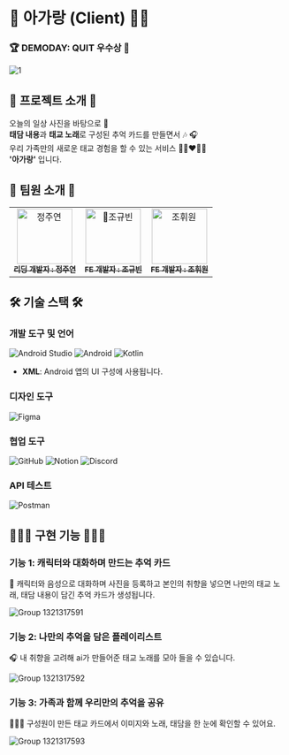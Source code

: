 # 🍼 아가랑 (Client) 👶🏻
### 🏆 DEMODAY: QUIT 우수상 🏅
![1](https://github.com/user-attachments/assets/7483c704-9f29-448f-996e-f516d1696fc0)

## 📝 프로젝트 소개 📝
오늘의 일상 사진을 바탕으로 📸 <br/>
**태담 내용**과 **태교 노래**로 구성된 추억 카드를 만들면서 🎶 🎧 <br/>
우리 가족만의 새로운 태교 경험을 할 수 있는 서비스 👩🏼‍❤️‍👨🏻<br/>
**'아가랑'** 입니다. 

## 👥 팀원 소개 👥
<table>
  <tbody>
    <tr>
      <td align="center"><a href="https://github.com/JJUYAAA"><img src="https://avatars.githubusercontent.com/JJUYAAA" width="100px;" alt="정주연"/><br /><sub><b>리딩 개발자 : 정주연</b></sub></a><br /></td>
      <td align="center"><a href="https://github.com/rbqks529"><img src="https://avatars.githubusercontent.com/rbqks529" width="100px;" alt="조규빈"/><br /><sub><b>FE 개발자 : 조규빈</b></sub></a><br /></td>
      <td align="center"><a href="https://github.com/hwidung"><img src="https://avatars.githubusercontent.com/hwidung" width="100px;" alt="조휘원"/><br /><sub><b>FE 개발자 : 조휘원</b></sub></a><br /></td>
     <tr/>
  </tbody>
</table>

## 🛠️ 기술 스택 🛠️

### 개발 도구 및 언어
![Android Studio](https://img.shields.io/badge/Android%20Studio-346ac1?style=for-the-badge&logo=android%20studio&logoColor=white)
![Android](https://img.shields.io/badge/Android-3DDC84?style=for-the-badge&logo=android&logoColor=white)
![Kotlin](https://img.shields.io/badge/Kotlin-%237F52FF.svg?style=for-the-badge&logo=kotlin&logoColor=white)
- **XML**: Android 앱의 UI 구성에 사용됩니다.

### 디자인 도구
![Figma](https://img.shields.io/badge/Figma-%23F24E1E.svg?style=for-the-badge&logo=figma&logoColor=white)

### 협업 도구
![GitHub](https://img.shields.io/badge/GitHub-%23121011.svg?style=for-the-badge&logo=github&logoColor=white)
![Notion](https://img.shields.io/badge/Notion-%23000000.svg?style=for-the-badge&logo=notion&logoColor=white)
![Discord](https://img.shields.io/badge/Discord-%235865F2.svg?style=for-the-badge&logo=discord&logoColor=white)

### API 테스트
![Postman](https://img.shields.io/badge/Postman-FF6C37?style=for-the-badge&logo=postman&logoColor=white)

## 🧑🏻‍💻 구현 기능 👩🏻‍💻

### 기능 1: 캐릭터와 대화하며 만드는 추억 카드
🐯 캐릭터와 음성으로 대화하며 사진을 등록하고 본인의 취향을 넣으면 나만의 태교 노래, 태담 내용이 담긴 추억 카드가 생성됩니다. 

![Group 1321317591](https://github.com/user-attachments/assets/e5a81d77-1046-4f22-9696-3d379d8a2b03)

### 기능 2: 나만의 추억을 담은 플레이리스트
🎧 내 취향을 고려해 ai가 만들어준 태교 노래를 모아 들을 수 있습니다. 

![Group 1321317592](https://github.com/user-attachments/assets/ada829c2-91ae-4559-a30b-339be5396f9f)


### 기능 3: 가족과 함께 우리만의 추억을 공유
👩🏻‍🍼 구성원이 만든 태교 카드에서 이미지와 노래, 태담을 한 눈에 확인할 수 있어요.

![Group 1321317593](https://github.com/user-attachments/assets/08e54ff6-6376-40b8-b14b-cf39de691621)
